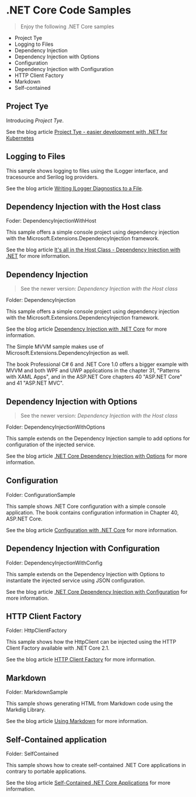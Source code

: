 # .NET Core Code Samples

> Enjoy the following .NET Core samples

* Project Tye
* Logging to Files
* Dependency Injection
* Dependency Injection with Options
* Configuration
* Dependency Injection with Configuration
* HTTP Client Factory
* Markdown
* Self-contained

## Project Tye

Introducing *Project Tye*.

See the blog article [Project Tye - easier development with .NET for Kubernetes](https://csharp.christiannagel.com/2020/05/11/tye/)

## Logging to Files

This sample shows logging to files using the ILogger interface, and tracesource and Serilog log providers.

See the blog article [Writing ILogger Diagnostics to a File](https://csharp.christiannagel.com/2018/11/13/iloggertofile/).

## Dependency Injection with the Host class

Foder: DependencyInjectionWithHost

This sample offers a simple console project using dependency injection with the Microsoft.Extensions.DependencyInjection framework.

See the blog article [It's all in the Host Class - Dependency Injection with .NET](https://csharp.christiannagel.com/2020/05/15/dependencyinjection-2/) for more information.

## Dependency Injection

> See the newer version: *Dependency Injection with the Host class*

Folder: DependencyInjection

This sample offers a simple console project using dependency injection with the Microsoft.Extensions.DependencyInjection framework.

See the blog article [Dependency Injection with .NET Core](https://csharp.christiannagel.com/2016/06/04/dependencyinjection/ "Dependency Inection") for more information.

The Simple MVVM sample makes use of Microsoft.Extensions.DependencyInjection as well.

The book Professional C# 6 and .NET Core 1.0 offers a bigger example with MVVM and both WPF and UWP applications in the chapter 31, "Patterns with XAML Apps", and in the ASP.NET Core chapters 40 "ASP.NET Core" and 41 "ASP.NET MVC". 

## Dependency Injection with Options

> See the newer version: *Dependency Injection with the Host class*

Folder: DependencyInjectionWithOptions

This sample extends on the Dependency Injection sample to add options for configuration of the injected service.

See the blog article [.NET Core Dependency Injection with Options](https://csharp.christiannagel.com/2016/07/27/diwithoptions/ "DI with Options") for more information.

## Configuration

Folder: ConfigurationSample

This sample shows .NET Core configuration with a simple console application. The book contains configuration information in Chapter 40, ASP.NET Core.

See the blog article [Configuration with .NET Core](https://csharp.christiannagel.com/2016/08/02/netcoreconfiguration/ "Configuration") for more information.

## Dependency Injection with Configuration

Folder: DependencyInjectionWithConfig

This sample extends on the Dependency Injection with Options to instantiate the injected service using JSON configuration.

See the blog article [.NET Core Dependency Injection with Configuration](https://csharp.christiannagel.com/2016/08/16/diwithconfiguration/ "DI with Configuration") for more information.

## HTTP Client Factory

Folder: HttpClientFactory

This sample shows how the HttpClient can be injected using the HTTP Client Factory available with .NET Core 2.1.

See the blog article [HTTP Client Factory](https://csharp.christiannagel.com/2018/06/05/httpclient/ "HTTP Client Factory") for more information.

## Markdown

Folder: MarkdownSample

This sample shows generating HTML from Markdown code using the Markdig Library.

See the blog article [Using Markdown](https://csharp.christiannagel.com/2016/07/03/markdown/ "Using Markdown") for more information.

## Self-Contained application

Folder: SelfContained

This sample shows how to create self-contained .NET Core applications in contrary to portable applications.

See the blog article [Self-Contained .NET Core Applications](https://csharp.christiannagel.com/2016/08/11/selfcontained/ ".NET Core Self-contained") for more information.
